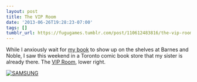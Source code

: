 ```yaml
---
layout: post
title: The VIP Room
date: '2013-06-26T19:28:23-07:00'
tags: []
tumblr_url: https://fugugames.tumblr.com/post/110612483816/the-vip-room
---
```

While I anxiously wait for [my book](http://learnunity4.com/) to show up on the shelves at Barnes and Noble, I saw this weekend in a Toronto comic book store that my sister is already there. The [VIP Room](http://alphagirlcomics.com/), lower right.

[![SAMSUNG](http://itshardtofondlepenguins.com/wp-content/uploads/2013/06/2013-06-23-14.11.18.jpg)](http://itshardtofondlepenguins.com/wp-content/uploads/2013/06/2013-06-23-14.11.18.jpg)

